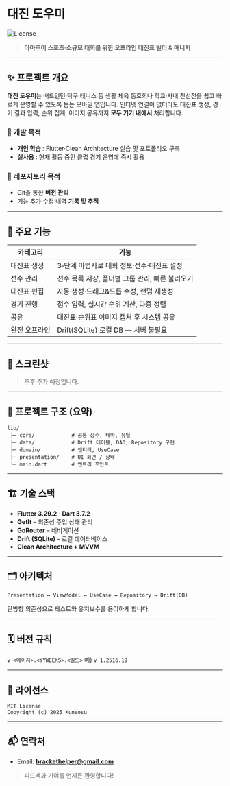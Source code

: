 # 대진 도우미 

![License](https://img.shields.io/badge/license-MIT-blue)

> **아마추어 스포츠·소규모 대회를 위한 오프라인 대진표 빌더 & 매니저**

---

## ✨ 프로젝트 개요

**대진 도우미**는 배드민턴·탁구·테니스 등 생활 체육 동호회나 학교·사내 친선전을 쉽고 빠르게 운영할 수 있도록 돕는 모바일 앱입니다. 인터넷 연결이 없더라도 대진표 생성, 경기 결과 입력, 순위 집계, 이미지 공유까지 **모두 기기 내에서** 처리합니다.

### 🎯 개발 목적
- **개인 학습** : Flutter·Clean Architecture 실습 및 포트폴리오 구축
- **실사용** : 현재 활동 중인 클럽 경기 운영에 즉시 활용

### 📂 레포지토리 목적
- Git을 통한 **버전 관리**
- 기능 추가·수정 내역 **기록 및 추적**

---

## 🔑 주요 기능

| 카테고리 | 기능 |
|-----------|------|
| 대진표 생성 | 3‑단계 마법사로 대회 정보·선수·대진표 설정 |
| 선수 관리 | 선수 목록 저장, 폴더별 그룹 관리, 빠른 불러오기 |
| 대진표 편집 | 자동 생성·드래그&드롭 수정, 랜덤 재생성 |
| 경기 진행 | 점수 입력, 실시간 순위 계산, 다중 정렬 |
| 공유 | 대진표·순위표 이미지 캡처 후 시스템 공유 |
| 완전 오프라인 | Drift(SQLite) 로컬 DB — 서버 불필요 |

---

## 📸 스크린샷

> 추후 추가 예정입니다.

---

## 📁 프로젝트 구조 (요약)

```
lib/
 ├─ core/            # 공통 상수, 테마, 유틸
 ├─ data/            # Drift 테이블, DAO, Repository 구현
 ├─ domain/          # 엔티티, UseCase
 ├─ presentation/    # UI 화면 / 상태
 └─ main.dart        # 엔트리 포인트
```

---

## 🏗️ 기술 스택

- **Flutter 3.29.2** · **Dart 3.7.2**
- **GetIt** – 의존성 주입·상태 관리
- **GoRouter** – 네비게이션
- **Drift (SQLite)** – 로컬 데이터베이스
- **Clean Architecture + MVVM**

---

## 🗂️ 아키텍처

```
Presentation ↔ ViewModel ↔ UseCase ↔ Repository ↔ Drift(DB)
```

단방향 의존성으로 테스트와 유지보수를 용이하게 합니다.

---

## 🗓️ 버전 규칙

`v <메이저>.<YYWEEKS>.<빌드>`  예) `v 1.2516.19`

---

## 📜 라이선스

```
MIT License
Copyright (c) 2025 Kuneosu
```

---

## 📬 연락처

- Email: **brackethelper@gmail.com**

> 피드백과 기여를 언제든 환영합니다!

